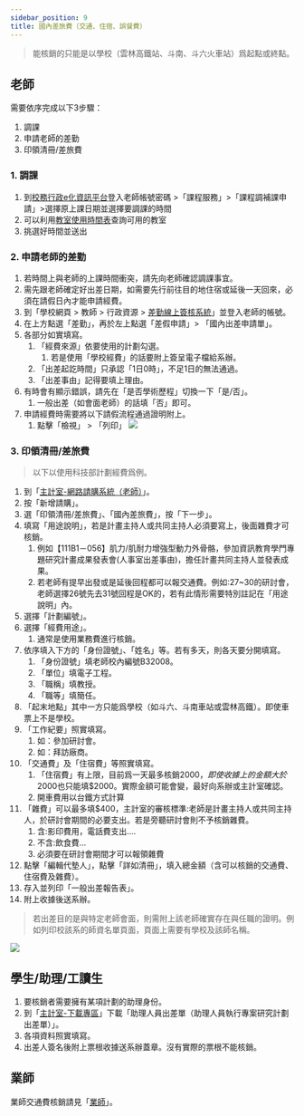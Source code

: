 ```yaml
---
sidebar_position: 9
title: 國內差旅費（交通、住宿、誤餐費）
---
```


> 能核銷的只能是以學校（雲林高鐵站、斗南、斗六火車站）爲起點或終點。

## 老師

需要依序完成以下3步驟：
1. 調課
2. 申請老師的差勤
3. 印領清冊/差旅費
### 1. 調課
1. 到[校務行政e化資訊平台](https://nfu-irs-lab.github.io/docs/administrative-affairs/travel-expenses)登入老師帳號密碼 >「課程服務」>「課程調補課申請」>選擇原上課日期並選擇要調課的時間
3. 可以利用[教室使用時間表](https://m.nfu.edu.tw/plab/)查詢可用的教室
4. 挑選好時間並送出
### 2. 申請老師的差勤
1. 若時間上與老師的上課時間衝突，請先向老師確認調課事宜。
2. 需先跟老師確定好出差日期，如需要先行前往目的地住宿或延後一天回來，必須在請假日內才能申請經費。
3. 到「學校網頁 > 教師 > 行政資源 > [差勤線上簽核系統](https://perap2.nfu.edu.tw/EIP/Login/LoginGetNFU.resource.aspx)」並登入老師的帳號。
4. 在上方點選「差勤」，再於左上點選「差假申請」> 「國內出差申請單」。
5. 各部分如實填寫。
    1. 「經費來源」依要使用的計劃勾選。
        1. 若是使用「學校經費」的話要附上簽呈電子檔給系辦。
    3. 「出差起訖時間」只承認「1日0時」，不足1日的無法通過。
    4. 「出差事由」記得要填上理由。
6. 有時會有顯示錯誤，請先在「是否學術歷程」切換一下「是/否」。
    1. 一般出差（如會面老師）的話填「否」即可。
7. 申請經費時需要將以下請假流程通過證明附上。
    1. 點擊「檢視」 > 「列印」
![](https://i.imgur.com/B09UV74.png)

### 3. 印領清冊/差旅費

> 以下以使用科技部計劃經費爲例。

1. 到「[主計室-網路請購系統（老師）](https://accweb.nfu.edu.tw/APSWIS_Q/Login_AD_Q.asp)」。
2. 按「新增請購」。
3. 選「印領清冊/差旅費」、「國內差旅費」，按「下一步」。
4. 填寫「用途說明」，若是計畫主持人或共同主持人必須要寫上，後面雜費才可核銷。
    1. 例如【111B1－056】肌力/肌耐力增強型動力外骨骼，參加資訊教育學門專題研究計畫成果發表會(人事室出差事由)，擔任計畫共同主持人並發表成果。
    2. 若老師有提早出發或是延後回程都可以報交通費。例如:27~30的研討會，老師選擇26號先去31號回程是OK的，若有此情形需要特別註記在「用途說明」內。
5. 選擇「計劃編號」。
6. 選擇「經費用途」。
    1. 通常是使用業務費進行核銷。
7. 依序填入下方的「身份證號」、「姓名」等。若有多天，則各天要分開填寫。
    1. 「身份證號」填老師校內編號B32008。
    2. 「單位」填電子工程。
    3. 「職稱」填教授。
    4. 「職等」填簡任。
9. 「起末地點」其中一方只能爲學校（如斗六、斗南車站或雲林高鐵）。即使車票上不是學校。
10. 「工作紀要」照實填寫。
    1. 如：參加研討會。
    2. 如：拜訪廠商。
11. 「交通費」及「住宿費」等照實填寫。
    1. 「住宿費」有上限，目前爲一天最多核銷$2000，即使收據上的金額大於$2000也只能填$2000。實際金額可能會變，最好向系辦或主計室確認。
    2. 開車費用以台鐵方式計算
12. 「雜費」可以最多填$400，主計室的審核標準:老師是計畫主持人或共同主持人，於研討會期間的必要支出。若是旁聽研討會則不予核銷雜費。
    1. 含:影印費用，電話費支出....
    2. 不含:飲食費...
    3. 必須要在研討會期間才可以報領雜費
14. 點擊「編輯代墊人」，點擊「詳如清冊」，填入總金額（含可以核銷的交通費、住宿費及雜費）。
15. 存入並列印「一般出差報告表」。
16. 附上收據後送系辦。

> 若出差目的是與特定老師會面，則需附上該老師確實存在與任職的證明。例如列印校該系的師資名單頁面，頁面上需要有學校及該師名稱。

![](https://i.imgur.com/iXn5rCQ.jpg)

## 學生/助理/工讀生

1. 要核銷者需要擁有某項計劃的助理身份。
2. 到「[主計室-下載專區](http://account.nfu.edu.tw/files/11-1009-2831.php)」下載「助理人員出差單（助理人員執行專案研究計劃出差單）」。
3. 各項資料照實填寫。
4. 出差人簽名後附上票根收據送系辦蓋章。沒有實際的票根不能核銷。


## 業師

業師交通費核銷請見「[業師](./lecturer/)」。
